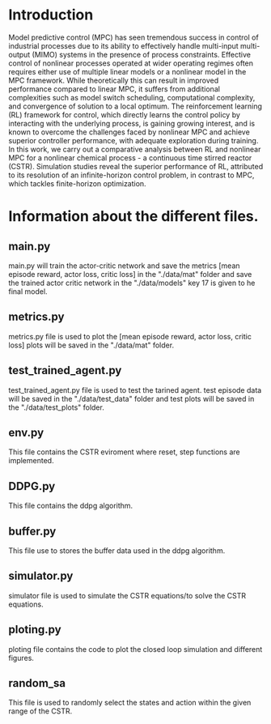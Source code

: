 # Introduction 

Model predictive control (MPC) has seen tremendous success in control of industrial processes due to its ability to effectively handle multi-input multi-output (MIMO) systems in the presence of process constraints. Effective control of nonlinear processes operated at wider operating regimes often requires either use of multiple linear models or a nonlinear model in the MPC framework. While theoretically this can result in improved performance compared to linear MPC, it suffers from additional complexities such as model switch scheduling, computational complexity, and convergence of solution to a local optimum. The reinforcement learning (RL) framework for control, which directly learns the control policy by interacting with the underlying process, is gaining growing interest, and is known to overcome the challenges faced by nonlinear MPC and achieve superior controller performance, with adequate exploration during training. In this work, we carry out a comparative analysis between RL and nonlinear MPC for a nonlinear chemical process - a continuous time stirred reactor (CSTR). Simulation studies reveal the superior performance of RL, attributed to its resolution of an infinite-horizon control problem, in contrast to MPC, which tackles finite-horizon optimization.



# Information about the different files. 

## main.py 
main.py will train the actor-critic network and save the metrics [mean episode reward, actor loss, critic loss] in the "./data/mat" folder and save the trained actor critic network in the "./data/models" key 17 is given to he final model.


## metrics.py 
metrics.py file is used to plot the [mean episode reward, actor loss, critic loss] plots will be saved in the "./data/mat" folder. 


## test_trained_agent.py 
test_trained_agent.py file is used to test the tarined agent. test episode data will be saved in the "./data/test_data" folder and test plots will be saved in the "./data/test_plots" folder.


## env.py 
This file contains the CSTR eviroment where reset, step functions are implemented. 


## DDPG.py  
This file contains the ddpg algorithm.


## buffer.py 
This file use to stores the buffer data used in the ddpg algorithm. 

## simulator.py 
simulator file is used to simulate the CSTR equations/to solve the CSTR equations.

## ploting.py 
ploting file contains the code to plot the closed loop simulation and different figures. 

## random_sa 
This file is used to randomly select the states and action within the given range of the CSTR. 


